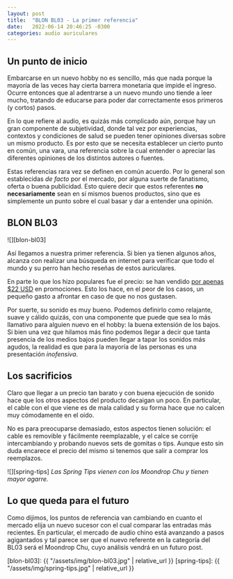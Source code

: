 ```yaml
---
layout: post
title:  "BLON BL03 - La primer referencia"
date:   2022-06-14 20:46:25 -0300
categories: audio auriculares
---
```

## Un punto de inicio

Embarcarse en un nuevo hobby no es sencillo, más que nada porque la mayoría de las veces hay cierta barrera monetaria que impide el ingreso. Ocurre entonces que al adentrarse a un nuevo mundo uno tiende a leer mucho, tratando de educarse para poder dar correctamente esos primeros (y cortos) pasos.

En lo que refiere al audio, es quizás más complicado aún, porque hay un gran componente de subjetividad, donde tal vez por experiencias, contextos y condiciones de salud se pueden tener opiniones diversas sobre un mismo producto. Es por esto que se necesita establecer un cierto punto en común, una vara, una referencia sobre la cual entender o apreciar las diferentes opiniones de los distintos autores o fuentes.

<!--more-->

Estas referencias rara vez se definen en común acuerdo. Por lo general son establecidas *de facto* por el mercado, por alguna suerte de fanatismo, oferta o buena publicidad. Esto quiere decir que estos referentes **no necesariamente** sean en sí mismos buenos productos, sino que es simplemente un punto sobre el cual basar y dar a entender una opinión.

## BLON BL03

![][blon-bl03]

Así llegamos a nuestra primer referencia. Si bien ya tienen algunos años, alcanza con realizar una búsqueda en internet para verificar que todo el mundo y su perro han hecho reseñas de estos auriculares.

En parte lo que los hizo populares fue el precio: se han vendido [por apenas $22 USD][linsoul-bl03] en promociones. Esto los hace, en el peor de los casos, un pequeño gasto a afrontar en caso de que no nos gustasen.

Por suerte, su sonido es muy bueno. Podemos definirlo como relajante, suave y cálido quizás, con una componente que puede que sea lo más llamativo para alguien nuevo en el hobby: la buena extensión de los bajos. Si bien una vez que hilamos más fino podemos llegar a decir que tanta presencia de los medios bajos pueden llegar a tapar los sonidos más agudos, la realidad es que para la mayoría de las personas es una presentación *inofensiva*.

## Los sacrificios

Claro que llegar a un precio tan barato y con buena ejecución de sonido hace que los otros aspectos del producto decaigan un poco. En particular, el cable con el que viene es de mala calidad y su forma hace que no calcen muy cómodamente en el oído.

No es para preocuparse demasiado, estos aspectos tienen solución: el cable es removible y fácilmente reemplazable, y el calce se corrije intercambiando y probando nuevos sets de gomitas o tips. Aunque esto sin duda encarece el precio del mismo si tenemos que salir a comprar los reemplazos.

![][spring-tips]
*Las Spring Tips vienen con los Moondrop Chu y tienen mayor agarre.*

## Lo que queda para el futuro

Como dijimos, los puntos de referencia van cambiando en cuanto el mercado elija un nuevo sucesor con el cual comparar las entradas más recientes. En particular, el mercado de audio chino está avanzando a pasos agigantados y tal parece ser que el nuevo referente en la categoría del BL03 será el Moondrop Chu, cuyo análisis vendrá en un futuro post.

[linsoul-bl03]: https://www.linsoul.com/products/blon-bl-03
[blon-bl03]:    {{ "/assets/img/blon-bl03.jpg" | relative_url }}
[spring-tips]:  {{ "/assets/img/spring-tips.jpg" | relative_url }}
